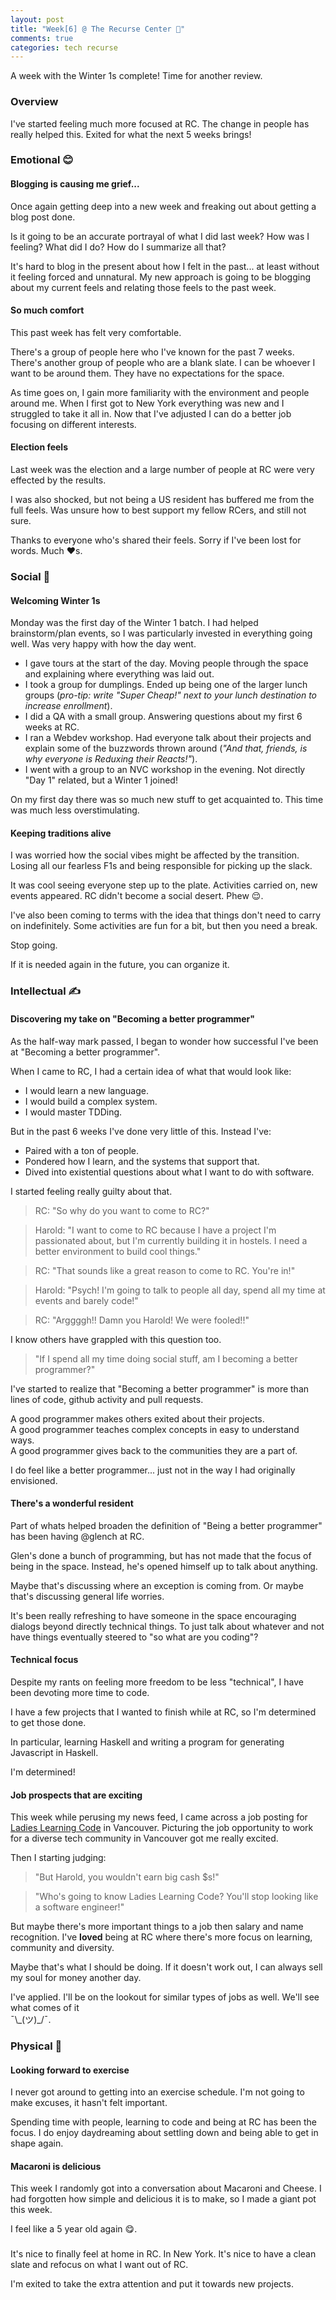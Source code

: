 ```yaml
---
layout: post
title: "Week[6] @ The Recurse Center 🏁"
comments: true
categories: tech recurse
---
```


A week with the Winter 1s complete! Time for another review.

### Overview

I've started feeling much more focused at RC. The change in people has really helped this. Exited for what the next 5 weeks brings!

### Emotional 😊

#### **Blogging is causing me grief...**

Once again getting deep into a new week and freaking out about getting a blog post done.

Is it going to be an accurate portrayal of what I did last week? How was I feeling? What did I do? How do I summarize all that?

It's hard to blog in the present about how I felt in the past... at least without it feeling forced and unnatural. My new approach is going to be blogging about my current feels and relating those feels to the past week.

#### **So much comfort**

This past week has felt very comfortable.

There's a group of people here who I've known for the past 7 weeks.
There's another group of people who are a blank slate. I can be whoever I want to be around them. They have no expectations for the space.

As time goes on, I gain more familiarity with the environment and people around me. When I first got to New York everything was new and I struggled to take it all in. Now that I've adjusted I can do a better job focusing on different interests.

#### **Election feels**

Last week was the election and a large number of people at RC were very effected by the results.

I was also shocked, but not being a US resident has buffered me from the full feels. Was unsure how to best support my fellow RCers, and still not sure.

Thanks to everyone who's shared their feels. Sorry if I've been lost for words. Much ❤️s.

### Social 🎉

#### **Welcoming Winter 1s**

Monday was the first day of the Winter 1 batch. I had helped brainstorm/plan events, so I was particularly invested in everything going well. Was very happy with how the day went.

- I gave tours at the start of the day. Moving people through the space and explaining where everything was laid out.
- I took a group for dumplings. Ended up being one of the larger lunch groups (*pro-tip: write "Super Cheap!" next to your lunch destination to increase enrollment*).
- I did a QA with a small group. Answering questions about my first 6 weeks at RC.
- I ran a Webdev workshop. Had everyone talk about their projects and explain some of the buzzwords thrown around (*"And that, friends, is why everyone is Reduxing their Reacts!"*).
- I went with a group to an NVC workshop in the evening. Not directly "Day 1" related, but a Winter 1 joined!

On my first day there was so much new stuff to get acquainted to. This time was much less overstimulating.

#### **Keeping traditions alive**

I was worried how the social vibes might be affected by the transition. Losing all our fearless F1s and being responsible for picking up the slack.

It was cool seeing everyone step up to the plate. Activities carried on, new events appeared. RC didn't become a social desert. Phew 😌.

I've also been coming to terms with the idea that things don't need to carry on indefinitely. Some activities are fun for a bit, but then you need a break.

Stop going.

If it is needed again in the future, you can organize it.

### Intellectual ✍️

#### **Discovering my take on "Becoming a better programmer"**

As the half-way mark passed, I began to wonder how successful I've been at "Becoming a better programmer".

When I came to RC, I had a certain idea of what that would look like:
- I would learn a new language.
- I would build a complex system.
- I would master TDDing.

But in the past 6 weeks I've done very little of this. Instead I've:
- Paired with a ton of people.
- Pondered how I learn, and the systems that support that.
- Dived into existential questions about what I want to do with software.

I started feeling really guilty about that.

> RC: "So why do you want to come to RC?"

> Harold: "I want to come to RC because I have a project I'm passionated about, but I'm currently building it in hostels. I need a better environment to build cool things."

> RC: "That sounds like a great reason to come to RC. You're in!"

> Harold: "Psych! I'm going to talk to people all day, spend all my time at events and barely code!"

> RC: "Arggggh!! Damn you Harold! We were fooled!!"

I know others have grappled with this question too.

> "If I spend all my time doing social stuff, am I becoming a better programmer?"

I've started to realize that "Becoming a better programmer" is more than lines of code, github activity and pull requests.

A good programmer makes others exited about their projects.  
A good programmer teaches complex concepts in easy to understand ways.  
A good programmer gives back to the communities they are a part of.  

I do feel like a better programmer... just not in the way I had originally envisioned.

#### **There's a wonderful resident**

Part of whats helped broaden the definition of "Being a better programmer" has been having @glench at RC.

Glen's done a bunch of programming, but has not made that the focus of being in the space. Instead, he's opened himself up to talk about anything.

Maybe that's discussing where an exception is coming from. Or maybe that's discussing general life worries.

It's been really refreshing to have someone in the space encouraging dialogs beyond directly technical things. To just talk about whatever and not have things eventually steered to "so what are you coding"?

#### **Technical focus**

Despite my rants on feeling more freedom to be less "technical", I have been devoting more time to code.

I have a few projects that I wanted to finish while at RC, so I'm determined to get those done.

In particular, learning Haskell and writing a program for generating Javascript in Haskell.

I'm determined!

#### **Job prospects that are exciting**

This week while perusing my news feed, I came across a job posting for [Ladies Learning Code](http://ladieslearningcode.com/) in Vancouver. Picturing the job opportunity to work for a diverse tech community in Vancouver got me really excited.

Then I starting judging:

> "But Harold, you wouldn't earn big cash $s!"

> "Who's going to know Ladies Learning Code? You'll stop looking like a software engineer!"

But maybe there's more important things to a job then salary and name recognition. I've **loved** being at RC where there's more focus on learning, community and diversity.

Maybe that's what I should be doing. If it doesn't work out, I can always sell my soul for money another day.

I've applied. I'll be on the lookout for similar types of jobs as well. We'll see what comes of it  
¯\\\_(ツ)\_/¯.

### Physical 🚶

#### **Looking forward to exercise**

I never got around to getting into an exercise schedule. I'm not going to make excuses, it hasn't felt important.

Spending time with people, learning to code and being at RC has been the focus. I do enjoy daydreaming about settling down and being able to get in shape again.

#### **Macaroni is delicious**

This week I randomly got into a conversation about Macaroni and Cheese. I had forgotten how simple and delicious it is to make, so I made a giant pot this week.

I feel like a 5 year old again 😋.

### </End>

It's nice to finally feel at home in RC. In New York.
It's nice to have a clean slate and refocus on what I want out of RC.

I'm exited to take the extra attention and put it towards new projects.

